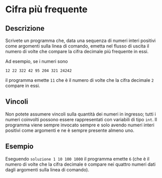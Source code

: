 Cifra più frequente
===================

Descrizione
-----------

Scrivete un programma che, data una sequenza di numeri interi positivi come
argomenti sulla linea di comando, emetta nel flusso di uscita il numero di volte
che compare la cifra decimale più frequente in essi.

Ad esempio, se i numeri sono

    12 22 322 42 95 204 321 24242

il programma emette `11` che è il numero di volte che la cifra decimale `2`
compare in essi.


Vincoli
-------

Non potete assumere vincoli sulla quantità dei numeri in ingresso; tutti i
numeri coinvolti possono essere rappresentati con variabili di tipo `int`. Il
programma viene sempre invocato sempre e solo avendo numeri interi positivi
come argomenti e ne è sempre presente almeno uno.


Esempio
-------

Eseguendo `soluzione 1 10 100 1000` il programma emette `6` (che è il numero di
volte che la cifra decimale `0` compare nei quattro numeri dati dagli argomenti
sulla linea di comando).
